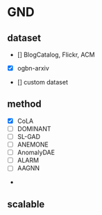 # GND
## dataset
- [] BlogCatalog, Flickr, ACM
- [x] ogbn-arxiv
- [] custom dataset

## method
- [x] CoLA
- [ ] DOMINANT	
- [ ] SL-GAD
- [ ] ANEMONE
- [ ] AnomalyDAE
- [ ] ALARM
- [ ] AAGNN
- 
## scalable